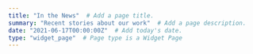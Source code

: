 ```yaml
---
title: "In the News"  # Add a page title.
summary: "Recent stories about our work"  # Add a page description.
date: "2021-06-17T00:00:00Z"  # Add today's date.
type: "widget_page"  # Page type is a Widget Page
---
```



